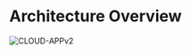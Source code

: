 # Architecture Overview
![CLOUD-APPv2](https://github.com/nabilmakarim11111/CloudComputing-GO/assets/93192525/4cdcbf7c-af23-4af0-bc9e-5974f7ce7762)
